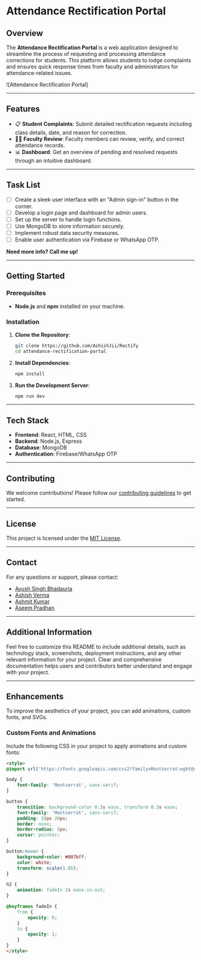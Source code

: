 # Attendance Rectification Portal

## Overview

The **Attendance Rectification Portal** is a web application designed to streamline the process of requesting and processing attendance corrections for students. This platform allows students to lodge complaints and ensures quick response times from faculty and administrators for attendance-related issues.

![Attendance Rectification Portal]

---

## Features

- 📋 **Student Complaints**: Submit detailed rectification requests including class details, date, and reason for correction.
- 🧑‍🏫 **Faculty Review**: Faculty members can review, verify, and correct attendance records.
- 📊 **Dashboard**: Get an overview of pending and resolved requests through an intuitive dashboard.

---

## Task List

- [ ] Create a sleek user interface with an "Admin sign-in" button in the corner.
- [ ] Develop a login page and dashboard for admin users.
- [ ] Set up the server to handle login functions.
- [ ] Use MongoDB to store information securely.
- [ ] Implement robust data security measures.
- [ ] Enable user authentication via Firebase or WhatsApp OTP.

**Need more info? Call me up!**

---

## Getting Started

### Prerequisites

- **Node.js** and **npm** installed on your machine.

### Installation

1. **Clone the Repository**:

    ```bash
    git clone https://github.com/AshishJii/Rectify
    cd attendance-rectification-portal
    ```

2. **Install Dependencies**:

    ```bash
    npm install
    ```

3. **Run the Development Server**:

    ```bash
    npm run dev
    ```

---

## Tech Stack

- **Frontend**: React, HTML, CSS
- **Backend**: Node.js, Express
- **Database**: MongoDB
- **Authentication**: Firebase/WhatsApp OTP

---

## Contributing

We welcome contributions! Please follow our [contributing guidelines](https://github.com/AshishJii/Rectify/contributing-guidelines) to get started.

---

## License

This project is licensed under the [MIT License](https://github.com/AshishJii/Rectify/blob/main/LICENSE).

---

## Contact

For any questions or support, please contact:

- [Ayush Singh Bhadauria](mailto:2k22.cse.2213437@gmail.com)
- [Ashish Verma](mailto:2k22.cse.2213516@gmail.com)
- [Ashmit Kumar](mailto:2k22.cse.2211344@gmail.com)
- [Aseem Pradhan](mailto:2k22.cse.2213048@gmail.com)

---

## Additional Information

Feel free to customize this README to include additional details, such as technology stack, screenshots, deployment instructions, and any other relevant information for your project. Clear and comprehensive documentation helps users and contributors better understand and engage with your project.

---

## Enhancements

To improve the aesthetics of your project, you can add animations, custom fonts, and SVGs.

### Custom Fonts and Animations

Include the following CSS in your project to apply animations and custom fonts:

```html
<style>
@import url('https://fonts.googleapis.com/css2?family=Montserrat:wght@400;700&display=swap');

body {
    font-family: 'Montserrat', sans-serif;
}

button {
    transition: background-color 0.3s ease, transform 0.3s ease;
    font-family: 'Montserrat', sans-serif;
    padding: 10px 20px;
    border: none;
    border-radius: 5px;
    cursor: pointer;
}

button:hover {
    background-color: #007bff;
    color: white;
    transform: scale(1.05);
}

h2 {
    animation: fadeIn 2s ease-in-out;
}

@keyframes fadeIn {
    from {
        opacity: 0;
    }
    to {
        opacity: 1;
    }
}
</style>
